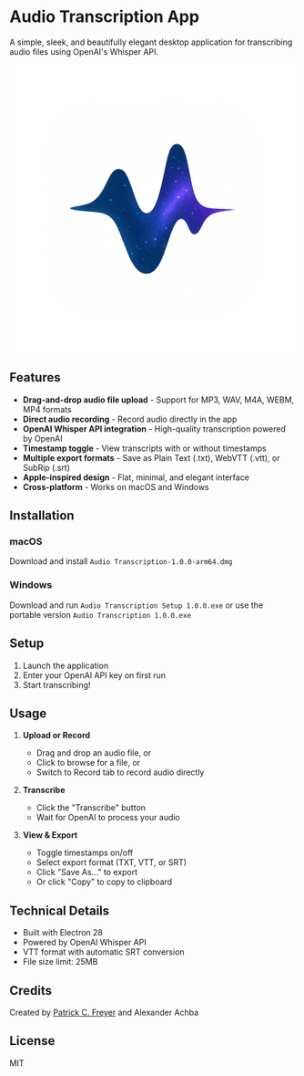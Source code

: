 # Audio Transcription App

A simple, sleek, and beautifully elegant desktop application for transcribing audio files using OpenAI's Whisper API.

![App Icon](Transcribe%20by%20Patrick.png)

## Features

- **Drag-and-drop audio file upload** - Support for MP3, WAV, M4A, WEBM, MP4 formats
- **Direct audio recording** - Record audio directly in the app
- **OpenAI Whisper API integration** - High-quality transcription powered by OpenAI
- **Timestamp toggle** - View transcripts with or without timestamps
- **Multiple export formats** - Save as Plain Text (.txt), WebVTT (.vtt), or SubRip (.srt)
- **Apple-inspired design** - Flat, minimal, and elegant interface
- **Cross-platform** - Works on macOS and Windows

## Installation

### macOS
Download and install `Audio Transcription-1.0.0-arm64.dmg`

### Windows
Download and run `Audio Transcription Setup 1.0.0.exe` or use the portable version `Audio Transcription 1.0.0.exe`

## Setup

1. Launch the application
2. Enter your OpenAI API key on first run
3. Start transcribing!

## Usage

1. **Upload or Record**
   - Drag and drop an audio file, or
   - Click to browse for a file, or
   - Switch to Record tab to record audio directly

2. **Transcribe**
   - Click the "Transcribe" button
   - Wait for OpenAI to process your audio

3. **View & Export**
   - Toggle timestamps on/off
   - Select export format (TXT, VTT, or SRT)
   - Click "Save As..." to export
   - Or click "Copy" to copy to clipboard

## Technical Details

- Built with Electron 28
- Powered by OpenAI Whisper API
- VTT format with automatic SRT conversion
- File size limit: 25MB

## Credits

Created by [Patrick C. Freyer](https://patrickfreyer.com) and Alexander Achba

## License

MIT
